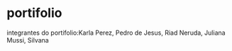 # portifolio
integrantes do portifolio:Karla Perez, Pedro de Jesus, Riad Neruda, Juliana Mussi, Silvana

